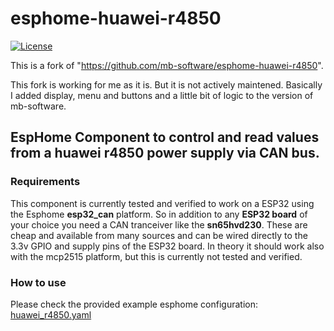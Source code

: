 # esphome-huawei-r4850

[![License][license-shield]](LICENSE)

This is a fork of "https://github.com/mb-software/esphome-huawei-r4850".  

This fork is working for me as it is. But it is not actively maintened. Basically I added display, menu and buttons and a little bit of logic to the version of mb-software.

## EspHome Component to control and read values from a huawei r4850 power supply via CAN bus.

### Requirements
This component is currently tested and verified to work on a ESP32 using the Esphome **esp32_can** platform. So in addition to any **ESP32 board** of your choice you need a CAN tranceiver like the **sn65hvd230**. These are cheap and available from many sources and can be wired directly to the 3.3v GPIO and supply pins of the ESP32 board.
In theory it should work also with the mcp2515 platform, but this is currently not tested and verified.

### How to use
Please check the provided example esphome configuration:
[huawei_r4850.yaml](https://github.com/rocket-plane/esphome-huawei-r4850/blob/main/huawei_r4850.yaml)


[license-shield]: https://img.shields.io/github/license/mb-software/homeassistant-powerbrain.svg?style=for-the-badge
